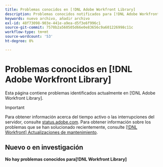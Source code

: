 ```yaml
---
title: Problemas conocidos en [!DNL Adobe Workfront Library]
description: Problemas conocidos notificados para [!DNL Adobe Workfront Library]
keywords: nuevo archivo, añadir archivo
exl-id: 48f73098-903e-441e-a9ea-d5f3e6f996c1
source-git-commit: 7570b2a560505d66e0e83656c9a601226998c11c
workflow-type: tm+mt
source-wordcount: '53'
ht-degree: 0%

---
```


# Problemas conocidos en [!DNL Adobe Workfront Library]

Esta página contiene problemas identificados actualmente en [!DNL Adobe Workfront Library].

>[!IMPORTANT]
>
>Para obtener información acerca del tiempo activo o las interrupciones del servidor, consulte [status.adobe.com](https://status.adobe.com). Para obtener información sobre los problemas que se han solucionado recientemente, consulte [[!DNL Workfront] Actualizaciones de mantenimiento](../maintenance/current-updates.md).


## Nuevo o en investigación

**No hay problemas conocidos para[!DNL Workfront Library]**

<!--


-->
